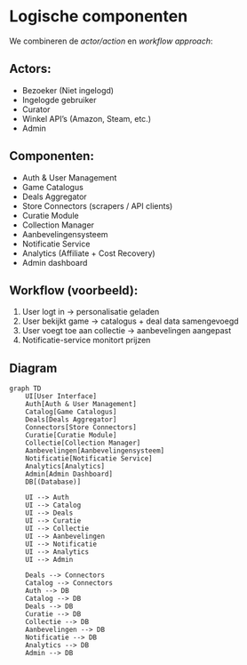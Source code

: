 # Logische componenten

We combineren de _actor/action_ en _workflow approach_:

## Actors:

- Bezoeker (Niet ingelogd)
- Ingelogde gebruiker
- Curator
- Winkel API’s (Amazon, Steam, etc.)
- Admin

## Componenten:

- Auth & User Management
- Game Catalogus
- Deals Aggregator
- Store Connectors (scrapers / API clients)
- Curatie Module
- Collection Manager
- Aanbevelingensysteem
- Notificatie Service
- Analytics (Affiliate + Cost Recovery)
- Admin dashboard

## Workflow (voorbeeld):

1. User logt in → personalisatie geladen
2. User bekijkt game → catalogus + deal data samengevoegd
3. User voegt toe aan collectie → aanbevelingen aangepast
4. Notificatie-service monitort prijzen

## Diagram

```mermaid
graph TD
    UI[User Interface]
    Auth[Auth & User Management]
    Catalog[Game Catalogus]
    Deals[Deals Aggregator]
    Connectors[Store Connectors]
    Curatie[Curatie Module]
    Collectie[Collection Manager]
    Aanbevelingen[Aanbevelingensysteem]
    Notificatie[Notificatie Service]
    Analytics[Analytics]
    Admin[Admin Dashboard]
    DB[(Database)]

    UI --> Auth
    UI --> Catalog
    UI --> Deals
    UI --> Curatie
    UI --> Collectie
    UI --> Aanbevelingen
    UI --> Notificatie
    UI --> Analytics
    UI --> Admin

    Deals --> Connectors
    Catalog --> Connectors
    Auth --> DB
    Catalog --> DB
    Deals --> DB
    Curatie --> DB
    Collectie --> DB
    Aanbevelingen --> DB
    Notificatie --> DB
    Analytics --> DB
    Admin --> DB
```
